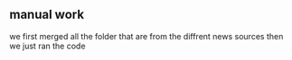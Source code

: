 ## manual work 
we first merged all the folder that are from the diffrent news sources 
then we just ran the code
